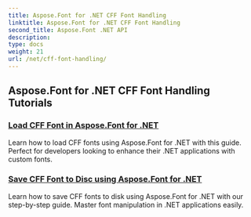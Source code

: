 ```yaml
---
title: Aspose.Font for .NET CFF Font Handling
linktitle: Aspose.Font for .NET CFF Font Handling
second_title: Aspose.Font .NET API
description: 
type: docs
weight: 21
url: /net/cff-font-handling/
---
```


## Aspose.Font for .NET CFF Font Handling Tutorials
### [Load CFF Font in Aspose.Font for .NET](./load-cff-font/)
Learn how to load CFF fonts using Aspose.Font for .NET with this guide. Perfect for developers looking to enhance their .NET applications with custom fonts.
### [Save CFF Font to Disc using Aspose.Font for .NET](./save-cff-font-to-disc/)
Learn how to save CFF fonts to disk using Aspose.Font for .NET with our step-by-step guide. Master font manipulation in .NET applications easily.
